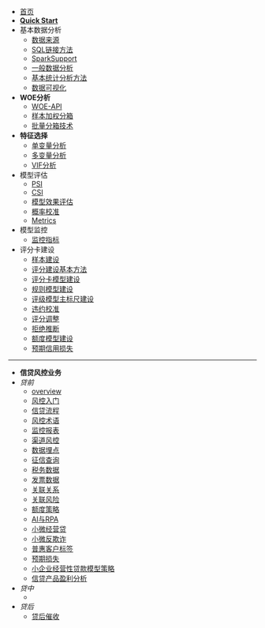 * [首页]()
* [**Quick Start**](project/api.md)
* 基本数据分析
  * [数据来源](dataset/dataset.md)
  * [SQL链接方法](dataset/sql.md)
  * [SparkSupport](SparkSupport/SparkSupport.md)
  * [一般数据分析](descriptive_statistics/data_analysis.md)
  * [基本统计分析方法](descriptive_statistics/descriptive_statistics.md)
  * [数据可视化](data_vision/data_vision.md)
* **WOE分析**
  * [WOE-API](woe/woe-01)
  * [样本加权分箱](woe/woe-02)
  * [批量分箱技术](woe/woe-03)
* **特征选择**
  * [单变量分析](feature_select/univar)
  * [多变量分析](feature_select/mutivar)
  * [VIF分析](feature_select/vif)
* 模型评估
  * [PSI](feature_select/psi)
  * [CSI](feature_select/csi)
  * [模型效果评估](model_select/model_eval.md)
  * [概率校准](model_select/ModelSelect.md)
  * [Metrics](model_select/metrics.md)
* 模型监控
  * [监控指标](monitoring/monitoring.md)
* 评分卡建设
  * [样本建设](/score_card/sample.md)
  * [评分建设基本方法](/score_card/card_utils.md)
  * [评分卡模型建设](/score_card/score_card.md)
  * [规则模型建设](/score_card/rule_card.md)
  * [评级模型主标尺建设](/score_card/master_scale.md)
  * [违约校准](/score_card/score_adj.md)
  * [评分调整](/score_card/score_adj.md)
  * [拒绝推断](/score_card/reject_inference.md)
  * [额度模型建设](/score_card/amount.md)
  * [预期信用损失](/score_card/ecl.md)
------------------------------------------------
* **信贷风控业务**
* *贷前*
  * [overview](bank/overview.md)
  * [风控入门](bank/风控入门)
  * [信贷流程](bank/信贷流程)
  * [风控术语](bank/风控术语)
  * [监控报表](bank/监控报表)
  * [渠道风控](bank/渠道风控)
  * [数据埋点](bank/数据埋点)
  * [征信查询](bank/征信查询)
  * [税务数据](bank/税务数据)
  * [发票数据](bank/发票数据)
  * [关联关系](bank/关联关系)
  * [关联风险](bank/关联风险)
  * [额度策略](bank/额度策略)
  * [AI与RPA](bank/AI与RPA)
  * [小微经营贷](bank/小微经营贷)
  * [小微反欺诈](bank/小微反欺诈)
  * [普惠客户标签](bank/普惠客户标签)
  * [预期损失](bank/预期损失)
  * [小企业经营性贷款模型策略](bank/小企业经营性贷款模型策略)
  * [信贷产品盈利分析](bank/信贷产品盈利分析)
* *贷中*
  * []()
* *贷后*
  * [贷后催收](bank/贷后催收)

[//]: # (- 知识图谱技术)

[//]: # (    - [janusgraph]&#40;/graph/janusgraph.md&#41;)

[//]: # (- 异常检测)

[//]: # (    - [异常交易检测]&#40;/score_card/abnormal_detection.md&#41;)

[//]: # (- 其他问题)

[//]: # (    - [ETL]&#40;/project/etl.md&#41;)

[//]: # (    - [执行与问题排查]&#40;/project/error.md&#41;)

[//]: # (- 特征选择)

[//]: # (    - [指标概述]&#40;feature_select/Overview.md&#41;)
[//]: # (    - [特征选择]&#40;feature_select/feature_select.md&#41;)
[//]: # (    - [KS-ROC-分布]&#40;feature_select/KS.md&#41;)
[//]: # (    - [ROC]&#40;feature_select/ROC.md&#41;)

[//]: # (    )
[//]: # (- 评分卡建设)

[//]: # (    - [主标尺设计]&#40;score_card/master_scale.md&#41;)

[//]: # ()
[//]: # (- 机器学习方法)

[//]: # (    - [LinearRegression]&#40;machine_learning/linearregression.md&#41;)
[//]: # (    - [Ridge]&#40;machine_learning/ridge.md&#41;)
[//]: # (    - [Lasso]&#40;machine_learning/lasso.md&#41;)
[//]: # (    - [Logistics]&#40;machine_learning/logistics.md&#41;)
[//]: # (    - [Tree]&#40;machine_learning/tree.md&#41;)
[//]: # (    - [Apriori]&#40;machine_learning/apriori.md&#41;)
[//]: # (    - [Smitext]&#40;machine_learning/simtext.md&#41;)
